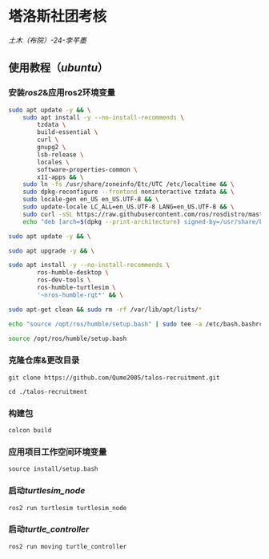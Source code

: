 # 塔洛斯社团考核

*土木（布院）-24-李芊墨*

## 使用教程（*ubuntu*）

### 安装*ros2*&应用ros2环境变量

```bash
sudo apt update -y && \
    sudo apt install -y --no-install-recommends \
        tzdata \
        build-essential \
        curl \
        gnupg2 \
        lsb-release \
        locales \
        software-properties-common \
        x11-apps && \
    sudo ln -fs /usr/share/zoneinfo/Etc/UTC /etc/localtime && \
    sudo dpkg-reconfigure --frontend noninteractive tzdata && \
    sudo locale-gen en_US en_US.UTF-8 && \
    sudo update-locale LC_ALL=en_US.UTF-8 LANG=en_US.UTF-8 && \
    sudo curl -sSL https://raw.githubusercontent.com/ros/rosdistro/master/ros.key -o /usr/share/keyrings/ros-archive-keyring.gpg && \
    echo "deb [arch=$(dpkg --print-architecture) signed-by=/usr/share/keyrings/ros-archive-keyring.gpg] http://packages.ros.org/ros2/ubuntu $(. /etc/os-release && echo $UBUNTU_CODENAME) main" | sudo tee /etc/apt/sources.list.d/ros2.list > /dev/null && \

sudo apt update -y && \

sudo apt upgrade -y && \

sudo apt install -y --no-install-recommends \
        ros-humble-desktop \
        ros-dev-tools \
        ros-humble-turtlesim \
        '~nros-humble-rqt*' && \

sudo apt-get clean && sudo rm -rf /var/lib/apt/lists/*

echo "source /opt/ros/humble/setup.bash" | sudo tee -a /etc/bash.bashrc

source /opt/ros/humble/setup.bash
```



### 克隆仓库&更改目录

`git clone https://github.com/Qume2005/talos-recruitment.git`

`cd ./talos-recruitment`



### 构建包

`colcon build`



### 应用项目工作空间环境变量

`source install/setup.bash`



### 启动*turtlesim_node*

`ros2 run turtlesim turtlesim_node`



### 启动*turtle_controller*

`ros2 run moving turtle_controller`



